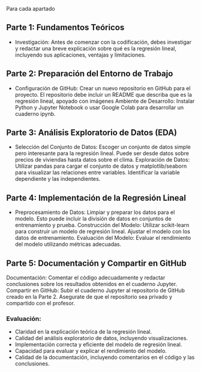 Para cada apartado 


## Parte 1: Fundamentos Teóricos
- Investigación: Antes de comenzar con la codificación, debes investigar y redactar una breve explicación sobre qué es la regresión lineal, incluyendo sus aplicaciones, ventajas y limitaciones.

## Parte 2: Preparación del Entorno de Trabajo
- Configuración de GitHub: Crear un nuevo repositorio en GitHub para el proyecto. El repositorio debe incluir un README que describa que es la regresión lineal, apoyado con imágenes Ambiente de Desarrollo: Instalar Python y Jupyter Notebook o usar Google Colab para desarrollar un cuaderno ipynb.

## Parte 3: Análisis Exploratorio de Datos (EDA)
- Selección del Conjunto de Datos: Escoger un conjunto de datos simple pero interesante para la regresión lineal. Puede ser desde datos sobre precios de viviendas hasta datos sobre el clima. Exploración de Datos: Utilizar pandas para cargar el conjunto de datos y matplotlib/seaborn para visualizar las relaciones entre variables. Identificar la variable dependiente y las independientes.

## Parte 4: Implementación de la Regresión Lineal
- Preprocesamiento de Datos: Limpiar y preparar los datos para el modelo. Esto puede incluir la división de datos en conjuntos de entrenamiento y prueba.
Construcción del Modelo: Utilizar scikit-learn para construir un modelo de regresión lineal. Ajustar el modelo con los datos de entrenamiento.
Evaluación del Modelo: Evaluar el rendimiento del modelo utilizando métricas adecuadas.

## Parte 5: Documentación y Compartir en GitHub
Documentación: Comentar el código adecuadamente y redactar conclusiones sobre los resultados obtenidos en el cuaderno Jupyter. Compartir en GitHub: Subir el cuaderno Jupyter al repositorio de GitHub creado en la Parte 2. Asegurate de que el repositorio sea privado y compartido con el profesor.


### Evaluación:
- Claridad en la explicación teórica de la regresión lineal.
- Calidad del análisis exploratorio de datos, incluyendo visualizaciones.
- Implementación correcta y eficiente del modelo de regresión lineal.
- Capacidad para evaluar y explicar el rendimiento del modelo.
- Calidad de la documentación, incluyendo comentarios en el código y las conclusiones.
